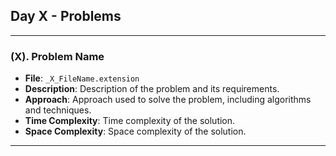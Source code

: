 ## Day X - Problems

---

### (X). **Problem Name**
   - **File**: `_X_FileName.extension`
   - **Description**: Description of the problem and its requirements.
   - **Approach**: Approach used to solve the problem, including algorithms and techniques.
   - **Time Complexity**: Time complexity of the solution.
   - **Space Complexity**: Space complexity of the solution.

---

